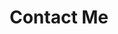 ---
layout: page
title: Contact Me
#description: Have questions? I have answers.
background: '/img/bg-contact.jpg'
form: true
---
